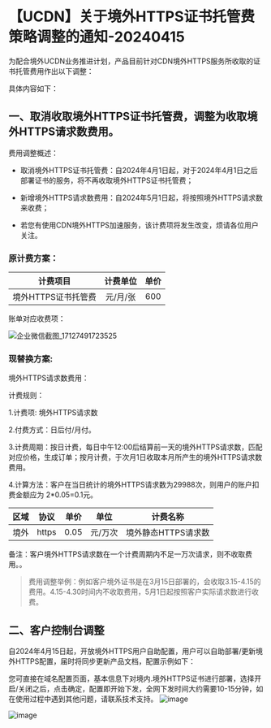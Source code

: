 # 【UCDN】关于境外HTTPS证书托管费策略调整的通知-20240415

为配合境外UCDN业务推进计划，产品目前针对CDN境外HTTPS服务所收取的证书托管费用作出以下调整：

具体内容如下：

## 一、取消收取境外HTTPS证书托管费，调整为收取境外HTTPS请求数费用。
费用调整概述：

* 取消境外HTTPS证书托管费：自2024年4月1日起，对于2024年4月1日之后部署证书的服务，将不再收取境外HTTPS证书托管费；

* 新增境外HTTPS请求数费用：自2024年5月1日起，将按照境外HTTPS请求数来收费；

* 若您有使用CDN境外HTTPS加速服务，该计费项将发生改变，烦请各位用户关注。

### 原计费方案：
|计费项目|计费单位|单价|
|:---:|:--------:|:--------:|
|境外HTTPS证书托管费|	元/月/张|	600|



账单对应收费项：

![企业微信截图_17127491723525](https://github.com/UCloudDoc-Team/ucdn/assets/89777962/e729cc5f-9542-411b-b0ea-4d38e913f25b)


### 现替换方案:

境外HTTPS请求数费用：

计费规则：

1.计费项: 境外HTTPS请求数

2.付费方式：日后付/月付。

3.计费周期：按日计费，每日中午12:00后结算前一天的境外HTTPS请求数，匹配对应价格，生成订单；按月计费，于次月1日收取本月所产生的境外HTTPS请求数费用。

4.计算方法：客户在当日统计的境外HTTPS请求数为29988次，则用户的账户扣费金额应为 2*0.05=0.1元。

|区域|协议|单价|单位|计费名称|
|:-----:|:-----:|:-----:|:-----:|:-----:|
|境外|	https|	0.05	|元/万次 |境外静态HTTPS请求数|

备注：客户境外HTTPS请求数在一个计费周期内不足一万次请求，则不收取费用。。


> 费用调整举例：例如客户境外证书是在3月15日部署的，会收取3.15-4.15的费用。4.15-4.30时间内不收取费用，5月1日起按照客户实际请求数进行收费。



## 二、客户控制台调整
自2024年4月15日起，开放境外HTTPS用户自助配置，用户可以自助部署/更新境外HTTPS配置，届时将同步更新产品文档，配置示例如下：

您可直接在域名配置页面，基本信息下对境内.境外HTTPS证书进行部署，选择开启/关闭之后，点击确定，配置即开始下发，全网下发时间大约需要10-15分钟，如在使用过程中遇到其他问题，请联系技术支持。
![image](https://github.com/UCloudDoc-Team/ucdn/assets/89777962/cda1e7f2-e75e-43fa-8e5e-f8447ed31cf1)

![image](https://github.com/UCloudDoc-Team/ucdn/assets/89777962/c3009fd3-78e2-473c-add7-5cc16f8d5c0e)


